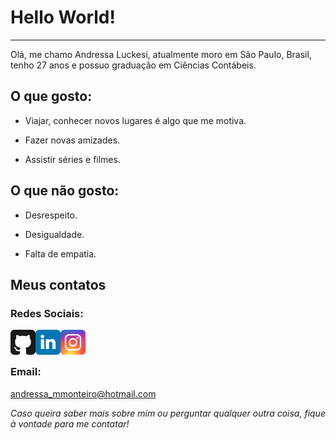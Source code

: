 # Hello World!

---

Olá, me chamo Andressa Luckesi, atualmente moro em São Paulo, Brasil, tenho 27 anos e possuo graduação em Ciências Contábeis.

## O que gosto:

* Viajar, conhecer novos lugares é algo que me motiva.

* Fazer novas amizades.

* Assistir séries e filmes.

## O que não gosto:

* Desrespeito.

* Desigualdade.

* Falta de empatia.

## Meus contatos

### Redes Sociais:

  <a target="blank" href="https://github.com/andressammonteiro">
    <img align="left" alt="GitHub" width="40px" src="images/github.svg" />
  </a>
  <a target="_blank" href="https://www.linkedin.com/in/andressa-mello-monteiro-luckesi-977b821b1/">
    <img align="left" alt="LinkdeIn" width="40px" src="images/linkedin.svg" />
  </a>
  <a target="_blank" href="https://www.instagram.com/andressamellomonteiro/">
    <img align="left" alt="Instagram" width="40px" src="images/instagram.svg" />
  </a>
  <br/>
  <br/>
  
### Email:

andressa_mmonteiro@hotmail.com

*Caso queira saber mais sobre mim ou perguntar qualquer outra coisa, fique à vontade para me contatar!*

<br/>
